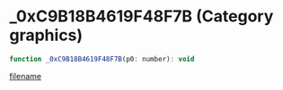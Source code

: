 # _0xC9B18B4619F48F7B (Category graphics)

```js
function _0xC9B18B4619F48F7B(p0: number): void
```

[filename](_0xC9B18B4619F48F7B_m.md ':include')